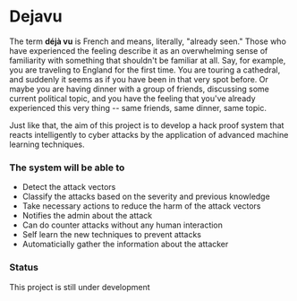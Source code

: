 # Dejavu
The term **déjà vu** is French and means, literally, "already seen." Those who have experienced the feeling describe it as an overwhelming sense of familiarity with something that shouldn't be familiar at all. Say, for example, you are traveling to England for the first time. You are touring a cathedral, and suddenly it seems as if you have been in that very spot before. Or maybe you are having dinner with a group of friends, discussing some current political topic, and you have the feeling that you've already experienced this very thing -- same friends, same dinner, same topic.

Just like that, the aim of this project is to develop a hack proof system that reacts intelligently to cyber attacks by the application of advanced machine learning techniques.

### The system will be able to
* Detect the attack vectors
* Classify the attacks based on the severity and previous knowledge
* Take necessary actions to reduce the harm of the attack vectors
* Notifies the admin about the attack
* Can do counter attacks without any human interaction
* Self learn the new techniques to prevent attacks
* Automaticially gather the information about the attacker

### Status
This project is still under development